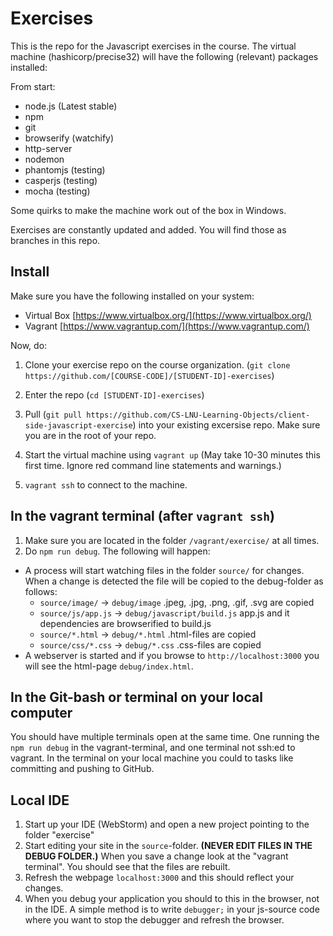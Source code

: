 # Exercises

This is the repo for the Javascript exercises in the course. The virtual machine (hashicorp/precise32) will have the following (relevant) packages installed:

From start:
* node.js (Latest stable)
* npm
* git
* browserify (watchify)
* http-server
* nodemon
* phantomjs (testing)
* casperjs (testing)
* mocha (testing)

Some quirks to make the machine work out of the box in Windows.

Exercises are constantly updated and added. You will find those as branches in this repo.

## Install
Make sure you have the following installed on your system:
* Virtual Box [https://www.virtualbox.org/](https://www.virtualbox.org/)
* Vagrant [https://www.vagrantup.com/](https://www.vagrantup.com/)

Now, do:
1. Clone your exercise repo on the course organization. (`git clone https://github.com/[COURSE-CODE]/[STUDENT-ID]-exercises`)

2. Enter the repo (`cd [STUDENT-ID]-exercises`)
3. Pull (`git pull https://github.com/CS-LNU-Learning-Objects/client-side-javascript-exercise`) into your existing excersise repo. Make sure you are in the root of your repo.

4. Start the virtual machine using `vagrant up` (May take 10-30 minutes this first time. Ignore red command line statements and warnings.)

4. `vagrant ssh` to connect to the machine.

## In the vagrant terminal (after `vagrant ssh`)
1. Make sure you are located in the folder `/vagrant/exercise/` at all times.
2. Do `npm run debug`. The following will happen:
  * A process will start watching files in the folder `source/` for changes. When a change is detected the file will be copied to the debug-folder as follows:
    * `source/image/` -> `debug/image` .jpeg, .jpg, .png, .gif, .svg are copied
    * `source/js/app.js` -> `debug/javascript/build.js` app.js and it dependencies are browserified to build.js
    * `source/*.html` -> `debug/*.html` .html-files are copied
    * `source/css/*.css` -> `debug/*.css` .css-files are copied
  * A webserver is started and if you browse to `http://localhost:3000` you will see the html-page `debug/index.html`.

## In the Git-bash or terminal on your local computer
You should have multiple terminals open at the same time. One running the `npm run debug`  in the vagrant-terminal, and one terminal not ssh:ed to vagrant. In the terminal on your local machine you could to tasks like committing and pushing to GitHub.

## Local IDE
1. Start up your IDE (WebStorm) and open a new project pointing to the folder "exercise"
2. Start editing your site in the `source`-folder. **(NEVER EDIT FILES IN THE DEBUG FOLDER.)** When you save a change look at the "vagrant terminal". You should see that the files are rebuilt.
3. Refresh the webpage `localhost:3000` and this should reflect your changes.
4. When you debug your application you should to this in the browser, not in the IDE. A simple method is to write `debugger;` in your js-source code where you want to stop the debugger and refresh the browser.
